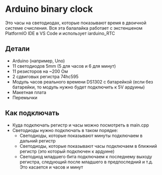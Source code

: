 # Arduino binary clock

Это часы на светодиодах, которые показывают время в двоичной системе счисления. Вся эта балалайка работает с экстеншеном PlatformIO IDE в VS Code и использует iarduino_RTC

## Детали

* Arduino (например, Uno)
* 11 светодиодов 5mm (5 для часов и 6 для минут)
* 11 резисторов на ~200 Ом
* 2 сдвиговых регистра 74hc595
* Модуль часов реального времени DS1302 с батарейкой (если без батарейки, то модуль нужно будет подключить к 5V ардуины)
* Макетная плата
* Перемычки

## Как подключать

* Куда подключать регистр и часы можно посмотреть в main.cpp
* Светодиоды нужно подключать в таком порядке: 
  * Светодиоды, которые показывают минуты подключаем в дальний регистр
  * Светодиоды, которые показывают часы подключаем в ближний регистр (это который подключен к ардуине)
  * Светодиод младшего бита подключаем к последнему выходу регистра, следующий после младшего в предпоследний и т.д. Это касается и часов и минут
